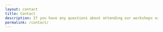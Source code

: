 ```yaml
---
layout: contact
title: Contact
description: If you have any questions about attending our workshops or would like to discover more about working with Touchdown Dance to create a bespoke workshop, get in touch below.
permalink: /contact/
---
```

